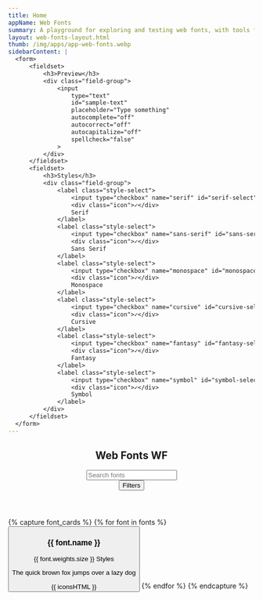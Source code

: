 ```yaml
---
title: Home
appName: Web Fonts
summary: A playground for exploring and testing web fonts, with tools for previewing, comparing, and learning about web typography.
layout: web-fonts-layout.html
thumb: /img/apps/app-web-fonts.webp
sidebarContent: |
  <form>
      <fieldset>
          <h3>Preview</h3>
          <div class="field-group">
              <input
                  type="text" 
                  id="sample-text" 
                  placeholder="Type something"
                  autocomplete="off" 
                  autocorrect="off" 
                  autocapitalize="off" 
                  spellcheck="false" 
              >
          </div>
      </fieldset>
      <fieldset>
          <h3>Styles</h3>
          <div class="field-group">
              <label class="style-select">
                  <input type="checkbox" name="serif" id="serif-select">
                  <div class="icon">✓</div>
                  Serif
              </label>
              <label class="style-select">
                  <input type="checkbox" name="sans-serif" id="sans-serif-select">
                  <div class="icon">✓</div>
                  Sans Serif
              </label>
              <label class="style-select">
                  <input type="checkbox" name="monospace" id="monospace-select">
                  <div class="icon">✓</div>
                  Monospace
              </label>
              <label class="style-select">
                  <input type="checkbox" name="cursive" id="cursive-select">
                  <div class="icon">✓</div>
                  Cursive
              </label>
              <label class="style-select">
                  <input type="checkbox" name="fantasy" id="fantasy-select">
                  <div class="icon">✓</div>
                  Fantasy
              </label>
              <label class="style-select">
                  <input type="checkbox" name="symbol" id="symbol-select">
                  <div class="icon">✓</div>
                  Symbol
              </label>
          </div>
      </fieldset>
  </form>
---
```


<header id="page-header">
    <section class="header-top">
        <h1 id="logo">
            <span class="long">
                <span class="accent">Web</span> Fonts
            </span>
            <span class="short"><span class="accent">W</span>F</span> 
        </h1>
        <input 
            id="search" 
            type="search" 
            autocomplete="off" 
            autocorrect="off" 
            autocapitalize="off" 
            spellcheck="false" 
            placeholder="Search fonts"
        >
    </section>
    <section id="cta-wrapper">
        <button id="filters-button" data-open="false"> 
            Filters
        </button>
    </section>
</header>
<!-- Cards -->
<section id="card-wrapper" data-layout="grid">
    {% capture font_cards %}
        {% for font in fonts %}
            <button 
                class="card" 
                data-name="{{ font.name }}" 
                data-declaration="{{ font.declaration }}" 
                data-type="{{ font.type }}"
                data-weights="{{ font.weights }}"
                data-supported="{{ font.supportedOS }}"
                popovertarget="details" 
            >
                <div class="card-top">
                    <h3>{{ font.name }} </h3>
                    <p>{{ font.weights.size }} Styles</p>
                </div>
                <p class="text-example" style="font-family: {{ font.declaration }};">
                    The quick brown fox jumps over a lazy dog
                </p>
                <div class="supported-by">
                    {{ iconsHTML }}
                </div>
            </button>
        {% endfor %}
    {% endcapture %}
</section>
<!-- Card Details -->
<dialog id="details" popover>
    <header>
        <button tabindex="0" class="close-dialog-button" popovertarget="details" popovertargetaction="hide">Back</button>
        <h1 id="active-font-title"></h1>
        <details>
            <summary>Use Font</summary>
            <div class="content">
                <p><strong>CSS Declaration</strong></p>
                <div id="css-declaration"></div>
                <p><strong>Using Styles</strong></p>
                <pre><code>
font-weight: bold; 
font-weight: 600;
font-style: italic;
font-variant: small-caps;
color: #C0FFEE;
                </code></pre>
                <p><strong>Considerations</strong></p>
                <p>Use fallbacks. Not all browsers and operating systems support all fonts. If you're using a font with multiple font-weights, consider a fallback that also includes a similar quantity.</p>
                <div id="css-fallbacks"></div>
                <p>Consider adding your font as a CSS custom property. This is especially useful when using more than one font.</p>
                <pre><code>
:root {
--font-heading: Tahoma;
--font-body: sans-serif;
}
                </code></pre>
                <p>Consider Optimizing Legibility</p>
                <pre><code>
-moz-osx-font-smoothing: grayscale;
-webkit-font-smoothing: antialiased;
text-rendering: optimizeLegibility;
font-variant-ligatures: common-ligatures;
font-size-adjust: 0.5;
                </code></pre>
            </div>
        </details>
    </header>
    <!-- Specimen? -->
    <section id="specimen-section">
        <h2 class="display-text">Whereas disregard and contempt for human rights have resulted.</h2>
    </section>
    <!-- Styles -->
    <section id="styles-section">
        <h2>Styles</h2>
        <div id="style-preview"></div>
    </section>
    <!-- Characters -->
    <section id="character-section">
        <h2>Characters</h2>
        <!-- Numbers -->
        <div class="character-wrapper">
            <!-- Uppercase -->
            <details class="character-dropdown" open>
                <summary>Uppercase</summary>
                <div class="dropdown-body">
                    <div class="character-grid">
                        {% assign alphabet = "ABCDEFGHIJKLMNOPQRSTUVWXYZ" | split: "" %}
                        {% for letter in alphabet %}
                            <span>{{ letter }}</span>
                        {% endfor %}
                    </div>
                </div>
            </details>
            <!-- Lowercase -->
            <details class="character-dropdown">
                <summary>Lowercase</summary>
                <div class="dropdown-body">
                    <div class="character-grid">
                        {% assign lowercase = "abcdefghijklmnopqrstuvwxyz" | split: "" %}
                        {% for letter in lowercase %}
                            <span>{{ letter }}</span>
                        {% endfor %}
                    </div>
                </div>
            </details>
            <!-- Numbers -->
            <details class="character-dropdown">
                <summary>Numbers</summary>
                <div class="dropdown-body">
                    <div class="character-grid">
                        {% assign numbers = "0123456789½¼⅛¾⅜⅝⅞" | split: "" %}
                        {% for letter in numbers %}
                            <span>{{ letter }}</span>
                        {% endfor %}
                    </div>
                </div>
            </details>
            <!-- Symbols and Punctuation -->
            <details class="character-dropdown">
                <summary>Symbols and Punctuation</summary>
                <div class="dropdown-body">
                    <div class="character-grid">
                        <span>⁄</span>
                        <span>,</span>
                        <span>;</span>
                        <span>:</span>
                        <span>!</span>
                        <span>‼</span>
                        <span>?</span>
                        <span>¿</span>
                        <span>“</span>
                        <span>”</span>
                        <span>@</span>
                        <span>*</span>
                        <span>/</span>
                        <span>|</span>
                        <span>(</span>
                        <span>)</span>
                        <span>&</span>
                        <span>#</span>
                        <span>%</span>
                        <span>©</span>
                        <span>®</span>
                        <span>~</span>
                        <span>$</span>
                        <span>¢</span>
                    </div>
                </div>
            </details>
        </div>
    </section>
    <!-- Playground -->
    <section id="playground-section">
        <h2>Type Tester</h2>
        <div class="text-playground">
            <div class="playground-header">
                <p>Playground</p>
            </div>
            <div class="text-body" contenteditable="true" spellcheck="false">
                <h1>Whereas recognition of the inherent dignity</h1>
                <h2>Section Title Three</h2>
                <p>
                    <strong>Whereas</strong> all individuals are entitled to <em>universal</em> and 
                    <u>equal access</u> to digital resources, and whereas digital literacy is a 
                    fundamental right, it is essential to establish principles of <mark>accessibility</mark>, 
                    <s>discrimination</s>-free practices, and ethical data governance.  
                </p>
                <h3>Section Title Three</h3>
                <p>
                    The protection of personal data <sub>(Article 12)</sub> and the safeguarding 
                    of online freedoms <sup>(Amendment II)</sup> are paramount. 
                    No entity shall <del>infringe</del> upon these rights without due process.
                </p>
                <p>
                    <ins>Therefore</ins>, let it be resolved that all digital entities shall uphold 
                    the principles of security, transparency, and <b>fairness</b>. The right to 
                    online privacy shall not be abridged, and all individuals shall retain ownership 
                    of their digital presence. 
                </p>                        
            </div>
        </div>
    </section>
</dialog>
